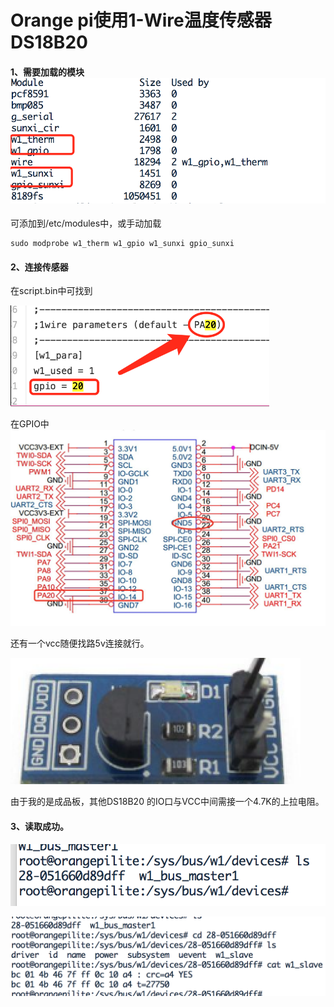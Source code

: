 # Orange pi使用1-Wire温度传感器DS18B20

#### 1、需要加载的模块 ![](/assets/100852qq7rgrozif5ykceu.png)

可添加到/etc/modules中，或手动加载

```
sudo modprobe w1_therm w1_gpio w1_sunxi gpio_sunxi
```



#### 2、连接传感器

在script.bin中可找到

![](/assets/100847yl0lflcmcjh0cm08.png)  


在GPIO中![](/assets/100850fcclk8e0kju00jud.jpg)

  
还有一个vcc随便找路5v连接就行。

  


![](/assets/100851mnq85ssp57h12p92.png)

由于我的是成品板，其他DS18B20 的IO口与VCC中间需接一个4.7K的上拉电阻。



#### 3、读取成功。 

![](/assets/101240fodilml4y4xh6lyd.png)

![](/assets/101107cxin4rt44f5nirlu.png)

